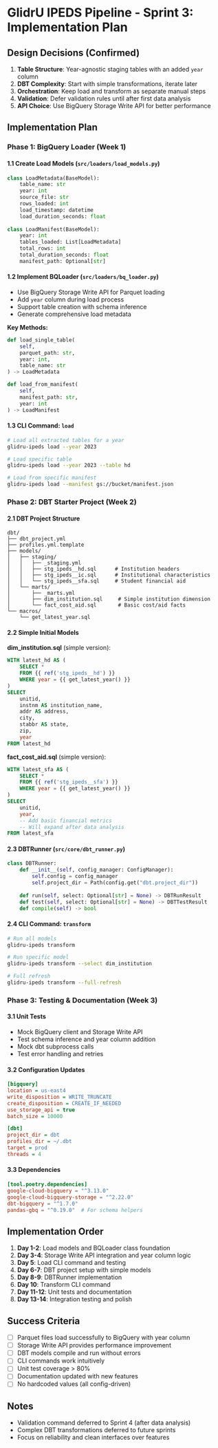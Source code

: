 # GlidrU IPEDS Pipeline - Sprint 3: Implementation Plan

## Design Decisions (Confirmed)

1. **Table Structure**: Year-agnostic staging tables with an added `year` column
2. **DBT Complexity**: Start with simple transformations, iterate later
3. **Orchestration**: Keep load and transform as separate manual steps
4. **Validation**: Defer validation rules until after first data analysis
5. **API Choice**: Use BigQuery Storage Write API for better performance

## Implementation Plan

### Phase 1: BigQuery Loader (Week 1)

#### 1.1 Create Load Models (`src/loaders/load_models.py`)
```python
class LoadMetadata(BaseModel):
    table_name: str
    year: int
    source_file: str
    rows_loaded: int
    load_timestamp: datetime
    load_duration_seconds: float
    
class LoadManifest(BaseModel):
    year: int
    tables_loaded: List[LoadMetadata]
    total_rows: int
    total_duration_seconds: float
    manifest_path: Optional[str]
```

#### 1.2 Implement BQLoader (`src/loaders/bq_loader.py`)
- Use BigQuery Storage Write API for Parquet loading
- Add `year` column during load process
- Support table creation with schema inference
- Generate comprehensive load metadata

**Key Methods:**
```python
def load_single_table(
    self,
    parquet_path: str,
    year: int,
    table_name: str
) -> LoadMetadata

def load_from_manifest(
    self,
    manifest_path: str,
    year: int
) -> LoadManifest
```

#### 1.3 CLI Command: `load`
```bash
# Load all extracted tables for a year
glidru-ipeds load --year 2023

# Load specific table
glidru-ipeds load --year 2023 --table hd

# Load from specific manifest
glidru-ipeds load --manifest gs://bucket/manifest.json
```

### Phase 2: DBT Starter Project (Week 2)

#### 2.1 DBT Project Structure
```
dbt/
├── dbt_project.yml
├── profiles.yml.template
├── models/
│   ├── staging/
│   │   ├── _staging.yml
│   │   ├── stg_ipeds__hd.sql      # Institution headers
│   │   ├── stg_ipeds__ic.sql      # Institutional characteristics
│   │   └── stg_ipeds__sfa.sql     # Student financial aid
│   └── marts/
│       ├── _marts.yml
│       ├── dim_institution.sql     # Simple institution dimension
│       └── fact_cost_aid.sql       # Basic cost/aid facts
└── macros/
    └── get_latest_year.sql
```

#### 2.2 Simple Initial Models

**dim_institution.sql** (simple version):
```sql
WITH latest_hd AS (
    SELECT *
    FROM {{ ref('stg_ipeds__hd') }}
    WHERE year = {{ get_latest_year() }}
)
SELECT
    unitid,
    instnm AS institution_name,
    addr AS address,
    city,
    stabbr AS state,
    zip,
    year
FROM latest_hd
```

**fact_cost_aid.sql** (simple version):
```sql
WITH latest_sfa AS (
    SELECT *
    FROM {{ ref('stg_ipeds__sfa') }}
    WHERE year = {{ get_latest_year() }}
)
SELECT
    unitid,
    year,
    -- Add basic financial metrics
    -- Will expand after data analysis
FROM latest_sfa
```

#### 2.3 DBTRunner (`src/core/dbt_runner.py`)
```python
class DBTRunner:
    def __init__(self, config_manager: ConfigManager):
        self.config = config_manager
        self.project_dir = Path(config.get("dbt.project_dir"))
        
    def run(self, select: Optional[str] = None) -> DBTRunResult
    def test(self, select: Optional[str] = None) -> DBTTestResult
    def compile(self) -> bool
```

#### 2.4 CLI Command: `transform`
```bash
# Run all models
glidru-ipeds transform

# Run specific model
glidru-ipeds transform --select dim_institution

# Full refresh
glidru-ipeds transform --full-refresh
```

### Phase 3: Testing & Documentation (Week 3)

#### 3.1 Unit Tests
- Mock BigQuery client and Storage Write API
- Test schema inference and year column addition
- Mock dbt subprocess calls
- Test error handling and retries

#### 3.2 Configuration Updates
```ini
[bigquery]
location = us-east4
write_disposition = WRITE_TRUNCATE
create_disposition = CREATE_IF_NEEDED
use_storage_api = true
batch_size = 10000

[dbt]
project_dir = dbt
profiles_dir = ~/.dbt
target = prod
threads = 4
```

#### 3.3 Dependencies
```toml
[tool.poetry.dependencies]
google-cloud-bigquery = "^3.13.0"
google-cloud-bigquery-storage = "^2.22.0"
dbt-bigquery = "^1.7.0"
pandas-gbq = "^0.19.0"  # For schema helpers
```

## Implementation Order

1. **Day 1-2**: Load models and BQLoader class foundation
2. **Day 3-4**: Storage Write API integration and year column logic
3. **Day 5**: Load CLI command and testing
4. **Day 6-7**: DBT project setup with simple models
5. **Day 8-9**: DBTRunner implementation
6. **Day 10**: Transform CLI command
7. **Day 11-12**: Unit tests and documentation
8. **Day 13-14**: Integration testing and polish

## Success Criteria

- [ ] Parquet files load successfully to BigQuery with year column
- [ ] Storage Write API provides performance improvement
- [ ] DBT models compile and run without errors
- [ ] CLI commands work intuitively
- [ ] Unit test coverage > 80%
- [ ] Documentation updated with new features
- [ ] No hardcoded values (all config-driven)

## Notes

- Validation command deferred to Sprint 4 (after data analysis)
- Complex DBT transformations deferred to future sprints
- Focus on reliability and clean interfaces over features
